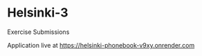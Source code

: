 # Helsinki-3
Exercise Submissions

Application live at 
https://helsinki-phonebook-v9xy.onrender.com
